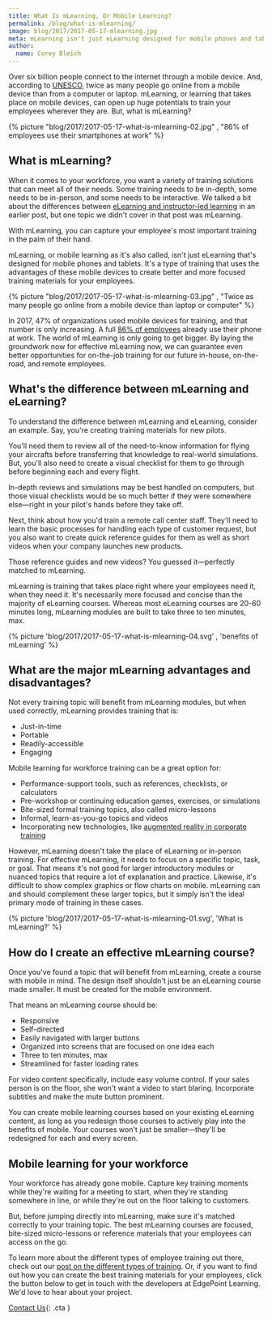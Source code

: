 ```yaml
---
title: What Is mLearning, Or Mobile Learning?
permalink: /blog/what-is-mlearning/
image: blog/2017/2017-05-17-mlearning.jpg
meta: mLearning isn't just eLearning designed for mobile phones and tablets. It uses the advantages of mobile devices to open up huge potentials for training your global workforce. Here's how it works.
author:
  name: Corey Bleich 
---
```


Over six billion people connect to the internet through a mobile device. And, according to [UNESCO](https://unesdoc.unesco.org/ark:/48223/pf0000216451), twice as many people go online from a mobile device than from a computer or laptop. mLearning, or learning that takes place on mobile devices, can open up huge potentials to train your employees wherever they are. But, what is mLearning?

{% picture "blog/2017/2017-05-17-what-is-mlearning-02.jpg" , "86% of employees use their smartphones at work" %}

## What is mLearning?
When it comes to your workforce, you want a variety of training solutions that can meet all of their needs. Some training needs to be in-depth, some needs to be in-person, and some needs to be interactive. We talked a bit about the differences between [eLearning and instructor-led learning](/blog/Instructor-led-Training-vs-eLearning/) in an earlier post, but one topic we didn't cover in that post was mLearning.

With mLearning, you can capture your employee's most important training in the palm of their hand.

mLearning, or mobile learning as it's also called, isn't just eLearning that's designed for mobile phones and tablets. It's a type of training that uses the advantages of these mobile devices to create better and more focused training materials for your employees.

{% picture "blog/2017/2017-05-17-what-is-mlearning-03.jpg" , "Twice as many people go online from a mobile device than laptop or computer" %}

In 2017, 47% of organizations used mobile devices for training, and that number is only increasing. A full [86% of employees](https://blog.capterra.com/mobile-learning-trends-2019/) already use their phone at work. The world of mLearning is only going to get bigger. By laying the groundwork now for effective mLearning now, we can guarantee even better opportunities for on-the-job training for our future in-house, on-the-road, and remote employees.

## What's the difference between mLearning and eLearning?
To understand the difference between mLearning and eLearning, consider an example. Say, you're creating training materials for new pilots.

You'll need them to review all of the need-to-know information for flying your aircrafts before transferring that knowledge to real-world simulations. But, you'll also need to create a visual checklist for them to go through before beginning each and every flight.

In-depth reviews and simulations may be best handled on computers, but those visual checklists would be so much better if they were somewhere else—right in your pilot's hands before they take off.

Next, think about how you'd train a remote call center staff. They'll need to learn the basic processes for handling each type of customer request, but you also want to create quick reference guides for them as well as short videos when your company launches new products.

Those reference guides and new videos? You guessed it—perfectly matched to mLearning.

mLearning is training that takes place right where your employees need it, when they need it. It's necessarily more focused and concise than the majority of eLearning courses. Whereas most eLearning courses are 20-60 minutes long, mLearning modules are built to take three to ten minutes, max.

{% picture 'blog/2017/2017-05-17-what-is-mlearning-04.svg' , 'benefits of mLearning' %}

## What are the major mLearning advantages and disadvantages?
Not every training topic will benefit from mLearning modules, but when used correctly, mLearning provides training that is:

*  Just-in-time
*  Portable
*  Readily-accessible
*  Engaging

Mobile learning for workforce training can be a great option for:

*  Performance-support tools, such as references, checklists, or calculators
*  Pre-workshop or continuing education games, exercises, or simulations
*  Bite-sized formal training topics, also called micro-lessons
*  Informal, learn-as-you-go topics and videos
*  Incorporating new technologies, like [augmented reality in corporate training](/blog/future-of-augmented-reality/)

However, mLearning doesn't take the place of eLearning or in-person training. For effective mLearning, it needs to focus on a specific topic, task, or goal. That means it's not good for larger introductory modules or nuanced topics that require a lot of explanation and practice. Likewise, it's difficult to show complex graphics or flow charts on mobile. mLearning can and should complement these larger topics, but it simply isn't the ideal primary mode of training in these cases.

{% picture 'blog/2017/2017-05-17-what-is-mlearning-01.svg', 'What is mLearning?' %}

## How do I create an effective mLearning course?
Once you've found a topic that will benefit from mLearning, create a course with mobile in mind. The design itself shouldn't just be an eLearning course made smaller. It must be created for the mobile environment.

That means an mLearning course should be:

*  Responsive
*  Self-directed
*  Easily navigated with larger buttons
*  Organized into screens that are focused on one idea each
*  Three to ten minutes, max
*  Streamlined for faster loading rates

For video content specifically, include easy volume control. If your sales person is on the floor, she won't want a video to start blaring. Incorporate subtitles and make the mute button prominent.

You can create mobile learning courses based on your existing eLearning content, as long as you redesign those courses to actively play into the benefits of mobile. Your courses won't just be smaller—they'll be redesigned for each and every screen.

## Mobile learning for your workforce

Your workforce has already gone mobile. Capture key training moments while they're waiting for a meeting to start, when they're standing somewhere in line, or while they're out on the floor talking to customers.

But, before jumping directly into mLearning, make sure it's matched correctly to your training topic. The best mLearning courses are focused, bite-sized micro-lessons or reference materials that your employees can access on the go.

To learn more about the different types of employee training out there, check out our [post on the different types of training](/blog/top-10-types-of-employee-training/). Or, if you want to find out how you can create the best training materials for your employees, click the button below to get in touch with the developers at EdgePoint Learning. We'd love to hear about your project.

[Contact Us](/contact/ ){: .cta }
